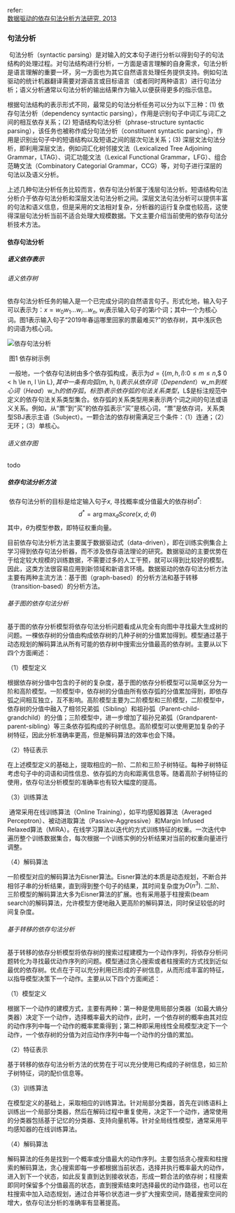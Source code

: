 refer:<br>[数据驱动的依存句法分析方法研究, 2013](http://xueshu.baidu.com/usercenter/paper/show?paperid=1d70068d807b1dce44da287329db3697&site=xueshu_se&hitarticle=1)



### 句法分析

​	句法分析（syntactic parsing）是对输入的文本句子进行分析以得到句子的句法结构的处理过程。对句法结构进行分析，一方面是语言理解的自身需求，句法分析是语言理解的重要一环，另一方面也为其它自然语言处理任务提供支持。例如句法驱动的统计机器翻译需要对源语言或目标语言（或者同时两种语言）进行句法分析；语义分析通常以句法分析的输出结果作为输入以便获得更多的指示信息。

​	根据句法结构的表示形式不同，最常见的句法分析任务可以分为以下三种：(1) 依存句法分析（dependency syntactic parsing），作用是识别句子中词汇与词汇之间的相互依存关系；(2) 短语结构句法分析（phrase-structure syntactic parsing），该任务也被称作成分句法分析（constituent syntactic parsing），作用是识别出句子中的短语结构以及短语之间的层次句法关系；(3) 深层文法句法分析，即利用深层文法，例如词汇化树邻接文法（Lexicalized Tree Adjoining Grammar，LTAG）、词汇功能文法（Lexical Functional Grammar，LFG）、组合范畴文法（Combinatory Categorial Grammar，CCG）等，对句子进行深层的句法以及语义分析。

​	上述几种句法分析任务比较而言，依存句法分析属于浅层句法分析。短语结构句法分析介于依存句法分析和深层文法句法分析之间。深层文法句法分析可以提供丰富的句法和语义信息，但是采用的文法相对复杂，分析器的运行复杂度也较高，这使得深层句法分析当前不适合处理大规模数据。下文主要介绍当前使用的依存句法分析技术方法。

#### 依存句法分析

##### 语义依存表示

###### 语义依存树

​	依存句法分析任务的输入是一个已完成分词的自然语言句子。形式化地，输入句子可以表示为：$x=w_0 w_1 \dots w_i \dots w_n$, $w_i$表示输入句子的第$i$个词；其中一个为核心词。图1表示输入句子“2019年春运哪里回家的票最难买?”的依存树，其中浅灰色的词语为核心词。

![依存句法分析](https://github.com/bifeng/daily_book_notes/raw/master/resource/dependency_parsing_example.png)

​							图1 依存树示例

​	一般地，一个依存句法树由多个依存弧构成，表示为$d=\{(m,h,l):$$0 \le m \le n,$$ 0 < h \le n, l \in L\}$, 其中一条有向弧$(m, h, l)$表示从依存词（Dependent）$w_m$到核心词（Head）$w_h$的依存弧，标签$l$表示依存弧的句法关系类型，$L$是标注规范中定义的依存句法关系类型集合。依存弧的关系类型用来表示两个词之间的句法或语义关系。例如，从“票”到“买”的依存弧表示“买”是核心词，“票”是依存词，关系类型SBJ表示主语（Subject）。一颗合法的依存树需满足三个条件：（1）连通；（2）无环；（3）单核心。

###### 语义依存图

todo



##### 依存句法分析方法

​	依存句法分析的目标是给定输入句子$x$, 寻找概率或分值最大的依存树$d^*$:
$$
d^* = \arg \max_{d} Score(x,d;\theta)
$$
​	其中，$\theta$为模型参数，即特征权重向量。

​	目前依存句法分析方法主要属于数据驱动式（data-driven），即在训练实例集合上学习得到依存句法分析器，而不涉及依存语法理论的研究。数据驱动的主要优势在于给定较大规模的训练数据，不需要过多的人工干预，就可以得到比较好的模型。因此，这类方法很容易应用到新领域和新语言环境。数据驱动的依存句法分析方法主要有两种主流方法：基于图（graph-based）的分析方法和基于转移（transition-based）的分析方法。	

###### 基于图的依存句法分析

​	基于图的依存分析模型将依存句法分析问题看成从完全有向图中寻找最大生成树的问题。一棵依存树的分值由构成依存树的几种子树的分值累加得到。模型通过基于动态规划的解码算法从所有可能的依存树中搜索出分值最高的依存树。主要从以下四个方面阐述：

（1）模型定义

​	根据依存树分值中包含的子树的复杂度，基于图的依存分析模型可以简单区分为一阶和高阶模型。一阶模型中，依存树的分值由所有依存弧的分值累加得到，即依存弧之间相互独立，互不影响。高阶模型主要为二阶模型和三阶模型，二阶模型中，依存树的分值中融入了相邻兄弟弧（Sibling）和祖孙弧（Parent-child-grandchild）的分值；三阶模型中，进一步增加了祖孙兄弟弧（Grandparent-parent-sibling）等三条依存弧构成的子树信息。高阶模型可以使用更加复杂的子树特征，因此分析准确率更高，但是解码算法的效率也会下降。

（2）特征表示

​	在上述模型定义的基础上，提取相应的一阶、二阶和三阶子树特征。每种子树特征考虑句子中的词语和词性信息、依存弧的方向和距离信息等。随着高阶子树特征的使用，依存句法分析模型的准确率也有较大幅度的提高。

（3）训练算法

​	通常采用在线训练算法（Online Training），如平均感知器算法（Averaged Perceptron）、被动进取算法（Passive-Aggressive）和Margin Infused Relaxed算法（MIRA）。在线学习算法以迭代的方式训练特征的权重。一次迭代中遍历整个训练数据集合，每次根据一个训练实例的分析结果对当前的权重向量进行调整。

（4）解码算法

​	一阶模型对应的解码算法为Eisner算法。Eisner算法的本质是动态规划，不断合并相邻子串的分析结果，直到得到整个句子的结果，其时间复杂度为$O(n^3)$. 二阶、三阶模型的解码算法大多为Eisner算法的扩展。也有采用基于柱搜索(beam search)的解码算法，允许模型方便地融入更高阶的解码算法，同时保证较低的时间复杂度。

###### 基于转移的依存句法分析

​	基于转移的依存分析模型将依存树的搜索过程建模为一个动作序列，将依存分析问题转化为寻找最优动作序列的问题。模型通过贪心搜索或者柱搜索的方式找到近似最优的依存树。优点在于可以充分利用已形成的子树信息，从而形成丰富的特征，以指导模型决策下一个动作。主要从以下四个方面阐述：

（1）模型定义

​	根据下一个动作的建模方式，主要有两种：第一种是使用局部分类器（如最大熵分类器）决定下一个动作，选择概率最大的动作，此时，一个依存树的概率由其对应的动作序列中每一个动作的概率累乘得到；第二种即采用线性全局模型决定下一个动作，一个依存树的分值为对应动作序列中每一个动作的分值的累加。

（2）特征表示

​	基于转移的依存句法分析方法的优势在于可以充分使用已构成的子树信息，如三阶子树特征，词的配价信息等。

（3）训练算法

​	在模型定义的基础上，采取相应的训练算法。针对局部分类器，首先在训练语料上训练出一个局部分类器，然后在解码过程中重复使用，决定下一个动作，通常使用的分类器包括基于记忆的分类器、支持向量机等。针对全局线性模型，通常采用平均感知器的在线训练算法。

（4）解码算法

​	解码算法的任务是找到一个概率或分值最大的动作序列。主要包括贪心搜索和柱搜索的解码算法，贪心搜索即每一步都根据当前状态，选择并执行概率最大的动作，进入到下一个状态，如此反复直到达到接收状态，形成一颗合法的依存树；柱搜索即同时保留多个分值最高的状态，直到搜索结束时选择最优的动作路径，也可以在柱搜索中加入动态规划，通过合并等价状态进一步扩大搜索空间，随着搜索空间的增大，依存句法分析的准确率有显著提高。









